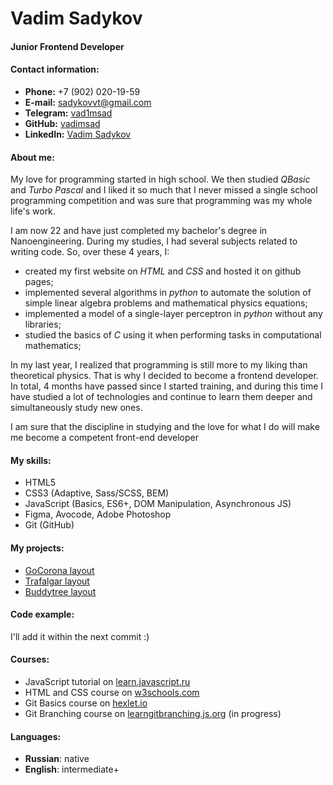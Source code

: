 # Vadim Sadykov 


#### Junior Frontend Developer


#### Contact information:


- **Phone:** +7 (902) 020-19-59
- **E-mail:** [sadykovvt@gmail.com](mailto:sadykovvt@gmail.com)
- **Telegram:** [vad1msad](https://t.me/vad1msad)
- **GitHub:** [vadimsad](https://github.com/vadimsad)
- **LinkedIn:** [Vadim Sadykov](https://www.linkedin.com/in/vadim-sadykov/)


#### About me:
My love for programming started in high school. We then studied *QBasic* and *Turbo Pascal* and I liked it so much that I never missed a single school programming competition and was sure that programming was my whole life's work.

I am now 22 and have just completed my bachelor's degree in Nanoengineering. During my studies, I had several subjects related to writing code. So, over these 4 years, I: 
- created my first website on *HTML* and *CSS* and hosted it on github pages;
- implemented several algorithms in *python* to automate the solution of simple linear algebra problems and mathematical physics equations;
- implemented a model of a single-layer perceptron in *python* without any libraries; 
- studied the basics of *C* using it when performing tasks in computational mathematics;

In my last year, I realized that programming is still more to my liking than theoretical physics. That is why I decided to become a frontend developer. In total, 4 months have passed since I started training, and during this time I have studied a lot of technologies and continue to learn them deeper and simultaneously study new ones.

I am sure that the discipline in studying and the love for what I do will make me become a competent front-end developer

#### My skills:

- HTML5
- CSS3 (Adaptive, Sass/SCSS, BEM)
- JavaScript (Basics, ES6+, DOM Manipulation, Asynchronous JS)
- Figma, Avocode, Adobe Photoshop
- Git (GitHub)

#### My projects:
- [GoCorona layout](https://github.com/vadimsad/GoCorona-layout)
- [Trafalgar layout](https://github.com/vadimsad/Trafalgar-website)
- [Buddytree layout](https://github.com/vadimsad/Buddytreee)

#### Code example:

I'll add it within the next commit :)

#### Courses:

- JavaScript tutorial on [learn.javascript.ru](https://learn.javascript.ru/) 
- HTML and CSS course on [w3schools.com](https://www.w3schools.com/)
- Git Basics course on [hexlet.io](https://ru.hexlet.io/courses/intro_to_git/lessons/intro/theory_unit?ysclid=l7u9g163ea527554220)
- Git Branching course on [learngitbranching.js.org](https://learngitbranching.js.org/?locale=ru_RU) (in progress)


#### Languages:

- **Russian**: native
- **English**: intermediate+

